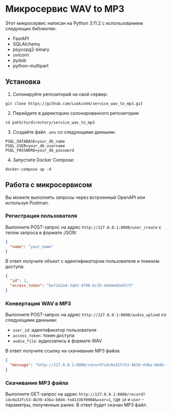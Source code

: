 # Микросервис WAV to MP3

Этот микросервис написан на Python 3.11.2 с использованием следующих библиотек:
- FastAPI
- SQLAlchemy
- psycopg2-binary
- uvicorn
- pydub
- python-multipart

## Установка

1. Склонируйте репозиторий на свой сервер:
```git
git clone https://github.com/Lookin44/service_wav_to_mp3.git
```

2. Перейдите в директорию склонированного репозитория:
```shell
cd path/to/directory/service_wav_to_mp3
```

3. Создайте файл `.env` со следующими данными:
```dotenv
PSQL_DATABASE=your_db_name
PSQL_USER=your_db_username
PSQL_PASSWORD=your_db_password
```

4. Запустите Docker Compose:
```docker
docker-compose up -d
```

## Работа с микросервисом

Вы можете выполнять запросы через встроенный OpenAPI или используя Postman.

### Регистрация пользователя

Выполните POST-запрос на адрес `http://127.0.0.1:8000/user_create` с телом 
запроса в формате JSON:
```json
{
  "name": "your_name"
}
```

В ответ получите объект с идентификатором пользователя и токеном доступа:
```json
{
  "id": 1,
  "access_token": "be71e2a4-3ab5-4796-bc35-4eb4eb5e5573"
}
```


### Конвертация WAV в MP3

Выполните POST-запрос на адрес `http://127.0.0.1:8000/audio_upload` со следующими данными:
- `user_id`: идентификатор пользователя
- `access_token`: токен доступа
- `audio_file`: аудиозапись в формате WAV

В ответ получите ссылку на скачивание MP3 файла:
```json
{
  "message": "http://127.0.0.1:8000/record?id=9a32fc53-4b39-43ba-b0d4-fe4133bf0908&user=1"
}
```


### Скачивание MP3 файла

Выполните GET-запрос на адрес `http://127.0.0.1:8000/record?id=9a32fc53-4b39-43ba-b0d4-fe4133bf0908&user=1`, где `id` и `user` - параметры, полученные ранее. В ответ будет скачан MP3 файл.

